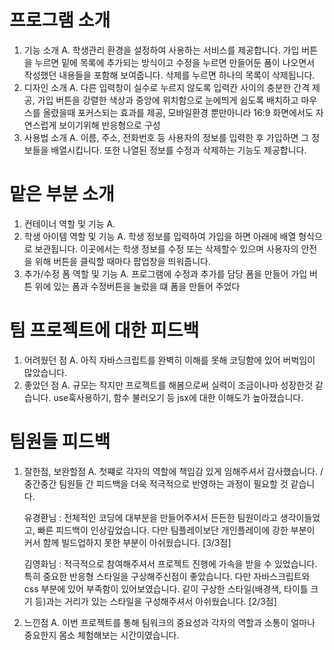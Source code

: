 # 프로그램 소개

1. 기능 소개
   A. 학생관리 환경을 설정하여 사용하는 서비스를 제공합니다.
   가입 버튼을 누르면 밑에 목록에 추가되는 방식이고 수정을 누르면 만들어둔 폼이 나오면서 작성했던 내용들을 포함해 보여줍니다. 삭제를 누르면 하나의 목록이 삭제됩니다.
2. 디자인 소개
   A. 다른 입력창이 실수로 누르지 않도록 입력칸 사이의 충분한 간격 제공, 가입 버튼을 강렬한 색상과 중앙에 위치함으로 눈에띄게 쉽도록 배치하고 마우스를 올렸을때 포커스되는 효과를 제공, 모바일환경 뿐만아니라 16:9 화면에서도 자연스럽게 보이기위해 반응형으로 구성
3. 사용법 소개
   A. 이름, 주소, 전화번호 등 사용자의 정보를 입력한 후 가입하면 그 정보들을 배열시킵니다. 또한 나열된 정보를 수정과 삭제하는 기능도 제공합니다.

# 맡은 부분 소개

1. 컨테이너 역할 및 기능
   A.
2. 학생 아이템 역할 및 기능
   A. 학생 정보를 입력하여 가입을 하면 아래에 배열 형식으로 보관됩니다. 이곳에서는 학생 정보를 수정 또는 삭제할수 있으며 사용자의 안전을 위해 버튼을 클릭할 때마다 팝업창을 띄워줍니다.
3. 추가/수정 폼 역할 및 기능
   A. 프로그램에 수정과 추가를 담당 폼을 만들어 가입 버튼 위에 있는 폼과 수정버튼을 눌렀을 떄 폼을 만들어 주었다

# 팀 프로젝트에 대한 피드백

1. 어려웠던 점
   A. 아직 자바스크립트를 완벽히 이해를 못해 코딩함에 있어 버벅임이 많았습니다.
2. 좋았던 점
   A. 규모는 작지만 프로젝트를 해봄으로써 실력이 조금이나마 성장한것 같습니다. use훅사용하기, 함수 불러오기 등 jsx에 대한 이해도가 높아졌습니다.

# 팀원들 피드백

1. 잘한점, 보완할점
   A. 첫쨰로 각자의 역할에 책임감 있게 임해주셔서 감사했습니다. / 중간중간 팀원들 간 피드백을 더욱 적극적으로 반영하는 과정이 필요할 것 같습니다.

   유경환님 : 전체적인 코딩에 대부분을 만들어주셔서 든든한 팀원이라고 생각이들었고, 빠른 피드백이 인상깊었습니다. 다만 팀플레이보단 개인플레이에 강한 부분이 커서 함께 빌드업하지 못한 부분이 아쉬웠습니다. [3/3점]

   김영화님 : 적극적으로 참여해주셔서 프로젝트 진행에 가속을 받을 수 있었습니다. 특히 중요한 반응형 스타일을 구상해주신점이 좋았습니다. 다만 자바스크립트와 css 부분에 있어 부족함이 있어보였습니다. 같이 구상한 스타일(배경색, 타이틀 크기 등)과는 거리가 있는 스타일을 구성해주셔서 아쉬웠습니다. [2/3점]

2. 느낀점
   A. 이번 프로젝트를 통해 팀워크의 중요성과 각자의 역할과 소통이 얼마나 중요한지 몸소 체험해보는 시간이였습니다.
